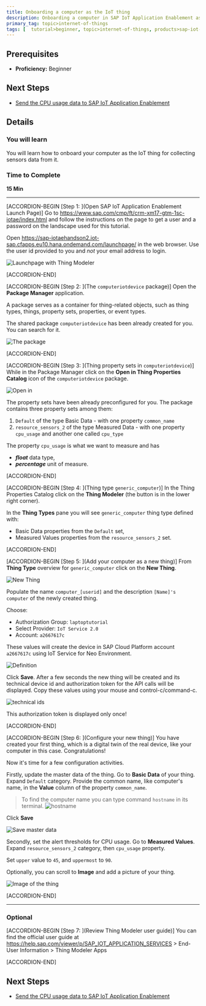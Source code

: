 ```yaml
---
title: Onboarding a computer as the IoT thing
description: Onboarding a computer in SAP IoT Application Enablement as the thing
primary_tag: topic>internet-of-things
tags: [  tutorial>beginner, topic>internet-of-things, products>sap-iot-application-enablement, products>sap-cloud-platform ]
---
```


## Prerequisites  
 - **Proficiency:** Beginner

## Next Steps
 - [Send the CPU usage data to SAP IoT Application Enablement](https://www.sap.com/developer/tutorials/iotae-comp-sendpy0.html)

## Details
### You will learn  
You will learn how to onboard your computer as the IoT thing for collecting sensors data from it.

### Time to Complete
**15 Min**

---

[ACCORDION-BEGIN [Step 1: ](Open SAP IoT Application Enablement Launch Page)]
Go to https://www.sap.com/cmp/ft/crm-xm17-gtm-1sc-iotae/index.html and follow the instructions on the page to get a user and a password on the landscape used for this tutorial.

Open https://sap-iotaehandson2.iot-sap.cfapps.eu10.hana.ondemand.com/launchpage/ in the web browser. Use the user id provided to you and _not_ your email address to login.

![Launchpage with Thing Modeler](iotaecomptm0010.jpg)


[ACCORDION-END]

[ACCORDION-BEGIN [Step 2: ](The `computeriotdevice` package)]
Open the **Package Manager** application.

A package serves as a container for thing-related objects, such as thing types, things, property sets, properties, or event types.

The shared package `computeriotdevice` has been already created for you. You can search for it.

![The package](iotaecomptm0020.jpg)


[ACCORDION-END]


[ACCORDION-BEGIN [Step 3: ](Thing property sets in `computeriotdevice`)]
While in the Package Manager click on the **Open in Thing Properties Catalog** icon of the `computeriotdevice` package.

![Open in ](iotaecomptm0030.jpg)

The property sets have been already preconfigured for you. The package contains three property sets among them:
 1. `Default` of the type Basic Data - with one property `common_name`
 2. `resource_sensors_2` of the type Measured Data - with one property `cpu_usage` and another one called `cpu_type`

The property `cpu_usage` is what we want to measure and has
 - ___float___ data type,
 - ___percentage___ unit of measure.


[ACCORDION-END]

[ACCORDION-BEGIN [Step 4: ](Thing type `generic_computer`)]
In the Thing Properties Catalog click on the **Thing Modeler** (the button is in the lower right corner).

In the **Thing Types** pane you will see `generic_computer` thing type defined with:
 - Basic Data properties from the `Default` set,
 - Measured Values properties from the `resource_sensors_2` set.


[ACCORDION-END]

[ACCORDION-BEGIN [Step 5: ](Add your computer as a new thing)]
From **Thing Type** overview for `generic_computer` click on the **New Thing**.

![New Thing](iotaecomptm0060.jpg)

Populate the name `computer_[userid]` and the description `[Name]'s computer` of the newly created thing.

Choose:
 - Authorization Group: `laptoptutorial`
 - Select Provider: `IoT Service 2.0`
 - Account: `a2667617c`

These values will create the device in SAP Cloud Platform account `a2667617c` using IoT Service for Neo Environment.

![Definition](iotaecomptm0080.jpg)

Click **Save**. After a few seconds the new thing will be created and its technical device id and authorization token for the API calls will be displayed. Copy these values using your mouse and control-c/command-c.

![technical ids](iotaecomptm0090.jpg)

This authorization token is displayed only once!




[ACCORDION-END]

[ACCORDION-BEGIN [Step 6: ](Configure your new thing)]
You have created your first thing, which is a digital twin of the real device, like your computer in this case. Congratulations!

Now it's time for a few configuration activities.

Firstly, update the master data of the thing. Go to **Basic Data** of your thing. Expand `Default` category. Provide the common name, like computer's name, in the **Value** column of the property `common_name`.

>To find the computer name you can type command `hostname` in its terminal.
>![hostname](iotaecomptm0110.jpg)


Click **Save**

![Save master data](iotaecomptm0100.jpg)

Secondly, set the alert thresholds for CPU usage. Go to **Measured Values**. Expand `resource_sensors_2` category, then `cpu_usage` property.

Set `upper` value to `45`, and `uppermost` to `90`.

Optionally, you can scroll to **Image** and add a picture of your thing.

![Image of the thing](iotaecomptm0120.jpg)


[ACCORDION-END]

---

### Optional


[ACCORDION-BEGIN [Step 7: ](Review Thing Modeler user guide)]
You can find the official user guide at https://help.sap.com/viewer/p/SAP_IOT_APPLICATION_SERVICES > End-User Information > Thing Modeler Apps


[ACCORDION-END]


## Next Steps
 - [Send the CPU usage data to SAP IoT Application Enablement](https://www.sap.com/developer/tutorials/iotae-comp-sendpy0.html)
